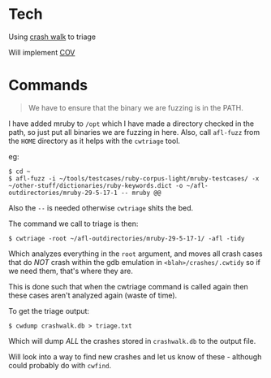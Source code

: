 # Tech

Using [crash walk](https://github.com/bnagy/crashwalk) to triage

Will implement [COV](https://github.com/mrash/afl-cov) 

# Commands

> We have to ensure that the binary we are fuzzing is in the PATH.

I have added mruby to `/opt` which I have made a directory checked in the path, so just put all binaries we are fuzzing in here.
Also, call `afl-fuzz` from the `HOME` directory as it helps with the `cwtriage` tool.

eg:

```
$ cd ~ 
$ afl-fuzz -i ~/tools/testcases/ruby-corpus-light/mruby-testcases/ -x ~/other-stuff/dictionaries/ruby-keywords.dict -o ~/afl-outdirectories/mruby-29-5-17-1 -- mruby @@
```

Also the `--` is needed otherwise `cwtriage` shits the bed.

The command we call to triage is then:

```
$ cwtriage -root ~/afl-outdirectories/mruby-29-5-17-1/ -afl -tidy
```

Which analyzes everything in the `root` argument, and moves all crash cases that do *NOT* crash within the gdb emulation in `<blah>/crashes/.cwtidy` so if we need them, that's where they are.

This is done such that when the cwtriage command is called again then these cases aren't analyzed again (waste of time).

To get the triage output:

```
$ cwdump crashwalk.db > triage.txt
```

Which will dump *ALL* the crashes stored in `crashwalk.db` to the output file.

Will look into a way to find new crashes and let us know of these - although could probably do with `cwfind`.
